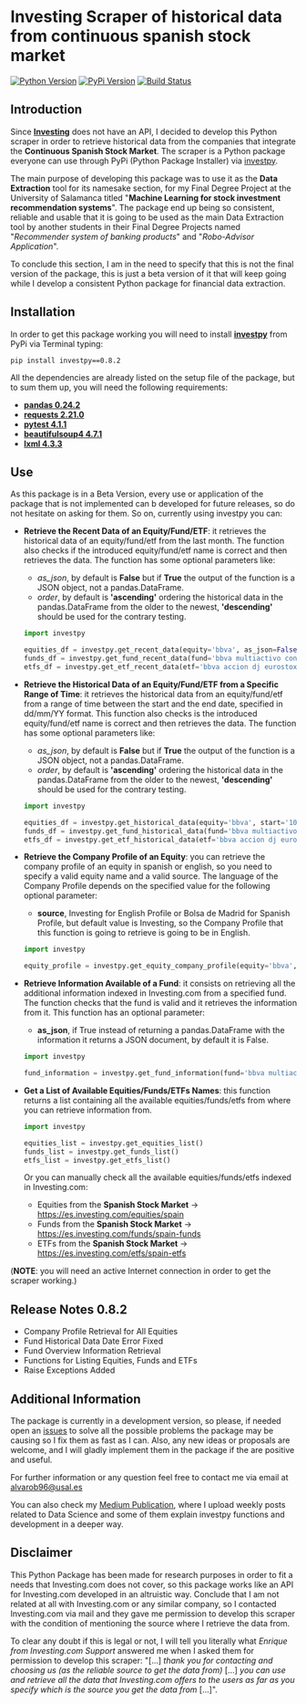 # Investing Scraper of historical data from continuous spanish stock market

[![Python Version](https://img.shields.io/pypi/pyversions/investpy.svg)](https://pypi.org/project/investpy/)
[![PyPi Version](https://img.shields.io/pypi/v/investpy.svg)](https://pypi.org/project/investpy/)
[![Build Status](https://travis-ci.org/alvarob96/investpy.svg?branch=master)](https://pypi.org/project/investpy/)

## Introduction

Since [**Investing**](https://es.investing.com/) does not have an API, I decided to develop this Python scraper in order to retrieve historical data from the companies that integrate the **Continuous Spanish Stock Market**. The scraper is a Python package everyone can use through PyPi (Python Package Installer) via [investpy](https://pypi.org/project/investpy/).

The main purpose of developing this package was to use it as the **Data Extraction** tool for its namesake section, for my Final Degree Project at the University of Salamanca titled "**Machine Learning for stock investment recommendation systems**". The package end up being so consistent, reliable and usable that it is going to be used as the main Data Extraction tool by another students in their Final Degree Projects named "*Recommender system of banking products*" and "*Robo-Advisor Application*".

To conclude this section, I am in the need to specify that this is not the final version of the package, this is just a beta version of it that will keep going while I develop a consistent Python package for financial data extraction.

## Installation

In order to get this package working you will need to install [**investpy**](https://pypi.org/project/investpy/) from PyPi via Terminal typing:

``pip install investpy==0.8.2``

All the dependencies are already listed on the setup file of the package, but to sum them up, you will need the following requirements:

* [**pandas 0.24.2**](https://pypi.org/project/pandas/)
* [**requests 2.21.0**](https://pypi.org/project/requests/)
* [**pytest 4.1.1**](https://pypi.org/project/pytest/)
* [**beautifulsoup4 4.7.1**](https://pypi.org/project/beautifulsoup4/)
* [**lxml 4.3.3**](https://pypi.org/project/lxml/)

## Use

As this package is in a Beta Version, every use or application of the package that is not implemented can b developed for future releases, so do not hesitate on asking for them. So on, currently using investpy you can:

* **Retrieve the Recent Data of an Equity/Fund/ETF**: it retrieves the historical data of an equity/fund/etf from the last month. The function also checks if the introduced equity/fund/etf name is correct and then retrieves the data.
The function has some optional parameters like: 
    * *as_json*, by default is **False** but if **True** the output of the function is a JSON object, not a pandas.DataFrame.
    * *order*, by default is **'ascending'** ordering the historical data in the pandas.DataFrame from the older to the newest, **'descending'** should be used for the contrary testing. 
 
    ```python
    import investpy
    
    equities_df = investpy.get_recent_data(equity='bbva', as_json=False, order='ascending')
    funds_df = investpy.get_fund_recent_data(fund='bbva multiactivo conservador pp', as_json=False, order='ascending')
    etfs_df = investpy.get_etf_recent_data(etf='bbva accion dj eurostoxx 50', as_json=False, order='ascending')
    ```

* **Retrieve the Historical Data of an Equity/Fund/ETF from a Specific Range of Time**: it retrieves the historical data from an equity/fund/etf from a range of time between the start and the end date, specified in dd/mm/YY format. This function also checks is the introduced equity/fund/etf name is correct and then retrieves the data.
The function has some optional parameters like:
    * *as_json*, by default is **False** but if **True** the output of the function is a JSON object, not a pandas.DataFrame.
    * *order*, by default is **'ascending'** ordering the historical data in the pandas.DataFrame from the older to the newest, **'descending'** should be used for the contrary testing. 

    ```python
    import investpy
    
    equities_df = investpy.get_historical_data(equity='bbva', start='10/10/2018', end='10/12/2018', as_json=False, order='ascending')
    funds_df = investpy.get_fund_historical_data(fund='bbva multiactivo conservador pp', start='10/10/2018', end='10/12/2018', as_json=False, order='ascending')
    etfs_df = investpy.get_etf_historical_data(etf='bbva accion dj eurostoxx 50', start='10/10/2018', end='10/12/2018', as_json=False, order='ascending')
    ```
    
* **Retrieve the Company Profile of an Equity**: you can retrieve the company profile of an equity in spanish or english, so you need to specify a valid equity name and a valid source. 
The language of the Company Profile depends on the specified value for the following optional parameter:
    * **source**, Investing for English Profile or Bolsa de Madrid for Spanish Profile, but default value is Investing, so the Company Profile that this function is going to retrieve is going to be in English.

    ```python
    import investpy
    
    equity_profile = investpy.get_equity_company_profile(equity='bbva', source='Investing')
    ```
    
* **Retrieve Information Available of a Fund**: it consists on retrieving all the additional information indexed in Investing.com from a specified fund. The function checks that the fund is valid and it retrieves the information from it.
This function has an optional parameter:
    * **as_json**, if True instead of returning a pandas.DataFrame with the information it returns a JSON document, by default it is False.

    ```python
    import investpy
    
    fund_information = investpy.get_fund_information(fund='bbva multiactivo conservador pp', as_json=False)
    ```
    
* **Get a List of Available Equities/Funds/ETFs Names**: this function returns a list containing all the available equities/funds/etfs from where you can retrieve information from.

    ```python
    import investpy
    
    equities_list = investpy.get_equities_list()
    funds_list = investpy.get_funds_list()
    etfs_list = investpy.get_etfs_list()
    ```

    Or you can manually check all the available equities/funds/etfs indexed in Investing.com:
    * Equities from the **Spanish Stock Market** -> https://es.investing.com/equities/spain
    * Funds from the **Spanish Stock Market** -> https://es.investing.com/funds/spain-funds
    * ETFs from the **Spanish Stock Market** -> https://es.investing.com/etfs/spain-etfs

(**NOTE**: you will need an active Internet connection in order to get the scraper working.)

## Release Notes 0.8.2

* Company Profile Retrieval for All Equities
* Fund Historical Data Date Error Fixed
* Fund Overview Information Retrieval
* Functions for Listing Equities, Funds and ETFs
* Raise Exceptions Added

## Additional Information

The package is currently in a development version, so please, if needed open an [issues](https://github.com/alvarob96/investpy/issues) to solve all the possible problems the package may be causing
so I fix them as fast as I can. Also, any new ideas or proposals are welcome, and I will gladly implement them in the package if the are positive and useful.

For further information or any question feel free to contact me via email at alvarob96@usal.es

You can also check my [Medium Publication](https://medium.com/research-studies-by-alvaro-bartolome/investpy-a-python-library-for-historical-data-extraction-from-the-spanish-stock-market-ad4d564dbfc5), where I upload weekly posts related to Data Science and some of them explain investpy functions and development in a deeper way.

## Disclaimer

This Python Package has been made for research purposes in order to fit a needs that Investing.com does not cover, so this package works like an API for Investing.com developed in an altruistic way. Conclude that I am not related at all with Investing.com or any similar company, so I contacted Investing.com via mail and they gave me permission to develop this scraper with the condition of mentioning the source where I retrieve the data from.

To clear any doubt if this is legal or not, I will tell you literally what *Enrique from Investing.com Support* answered me when I asked them for permission to develop this scraper: "[...] *thank you for contacting and choosing us (as the reliable source to get the data from)* [...] *you can use and retrieve all the data that Investing.com offers to the users as far as you specify which is the source you get the data from* [...]".
